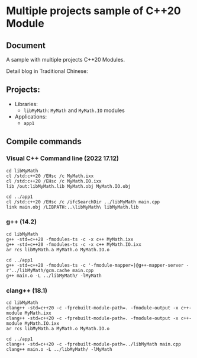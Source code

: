 # Multiple projects sample of C++20 Module

## Document

A sample with multiple projects C++20 Modules.

Detail blog in Traditional Chinese:

## Projects:

- Libraries:
  - `libMyMath`: `MyMath` and `MyMath.IO` modules
- Applications:
  - `app1`

## Compile commands

### Visual C++ Command line (2022 17.12)

```shell
cd libMyMath
cl /std:c++20 /EHsc /c MyMath.ixx
cl /std:c++20 /EHsc /c MyMath.IO.ixx
lib /out:libMyMath.lib MyMath.obj MyMath.IO.obj

cd ../app1
cl /std:c++20 /EHsc /c /ifcSearchDir ../libMyMath main.cpp
link main.obj /LIBPATH:..\libMyMath\ libMyMath.lib
```

### g++ (14.2)

```shell
cd libMyMath
g++ -std=c++20 -fmodules-ts -c -x c++ MyMath.ixx
g++ -std=c++20 -fmodules-ts -c -x c++ MyMath.IO.ixx
ar rcs libMyMath.a MyMath.o MyMath.IO.o

cd ../app1
g++ -std=c++20 -fmodules-ts -c '-fmodule-mapper=|@g++-mapper-server -r'../libMyMath/gcm.cache main.cpp
g++ main.o -L ../libMyMath/ -lMyMath
```

### clang++ (18.1)

```shell
cd libMyMath
clang++ -std=c++20 -c -fprebuilt-module-path=. -fmodule-output -x c++-module MyMath.ixx
clang++ -std=c++20 -c -fprebuilt-module-path=. -fmodule-output -x c++-module MyMath.IO.ixx
ar rcs libMyMath.a MyMath.o MyMath.IO.o

cd ../app1
clang++ -std=c++20 -c -fprebuilt-module-path=../libMyMath main.cpp
clang++ main.o -L ../libMyMath/ -lMyMath
```
